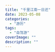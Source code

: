 ```yaml
---
title: "千里江南一日还"
date: 2023-05-08
categories: 
  - "游历"
tags: 
  - "自驾游"
coverImage: ""
description: ""
---
```

